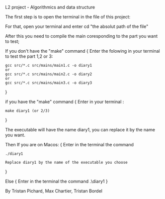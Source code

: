L2 project - Algorithmics and data structure


The first step is to open the terminal in the file of this project:

For that, open your terminal and enter 
cd "the absolut path of the file"



After this you need to compile the main coresponding to the part you want to test;


If you don't have the "make" command 
{
	Enter the folowing in your terminal to test the part 1,2 or 3:

	gcc src/*.c src/mains/main1.c -o diary1
	or
	gcc src/*.c src/mains/main2.c -o diary2
	or
	gcc src/*.c src/mains/main3.c -o diary3
}

if you have the "make" command
{
	Enter in your terminal :

	make diary1 (or 2/3) 
}


The executable will have the name diary1, you can replace it by the name you want.

Then
If you are on Macos:
{
	Enter in the terminal the command

	./diary1 

	Replace diary1 by the name of the executable you choose  
}

Else
{
	Enter in the terminal the command
	.\diary1 
}

By Tristan Pichard, Max Chartier, Tristan Bordel
